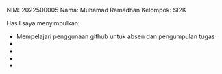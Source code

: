 NIM: 2022500005
Nama: Muhamad Ramadhan
Kelompok: SI2K

Hasil saya menyimpulkan:
- Mempelajari penggunaan github untuk absen dan pengumpulan tugas
-
-
-
-

